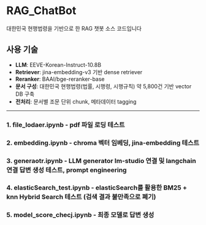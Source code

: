 # RAG_ChatBot
대한민국 현행법령을 기반으로 한 RAG 챗봇 소스 코드입니다

## 사용 기술
- **LLM**: EEVE-Korean-Instruct-10.8B
- **Retriever**: jina-embedding-v3 기반 dense retriever
- **Reranker**: BAAI/bge-reranker-base
- **문서 구성**: 대한민국 현행법령(법률, 시행령, 시행규칙) 약 5,800건 기반 vector DB 구축
- **전처리**: 문서별 조문 단위 chunk, 메타데이터 tagging

------------------------------------------------------------------------------------------------------------------------------------------------------------------------------------------------------------------------


### 1. file_lodaer.ipynb - pdf 파일 로딩 테스트
### 2. embedding.ipynb - chroma 벡터 임베딩, jina-embedding 테스트
### 3. generaotr.ipynb - LLM generator lm-studio 연결 및 langchain 연결 답변 생성 테스트, prompt engineering
### 4. elasticSearch_test.ipynb - elasticSearch를 활용한 BM25 + knn Hybrid Search 테스트 (검색 결과 불만족으로 폐기)
### 5. model_score_checj.ipynb - 최종 모델로 답변 생성
